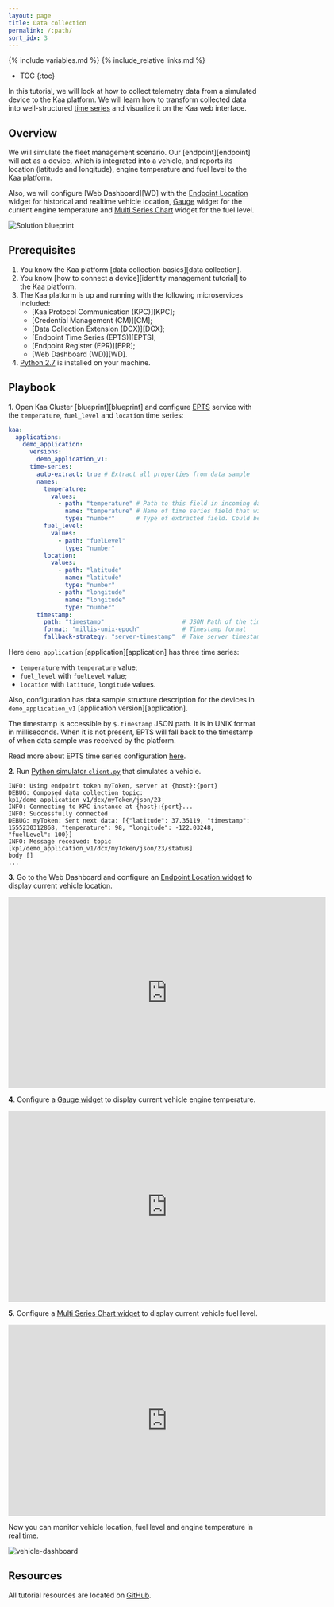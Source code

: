 ```yaml
---
layout: page
title: Data collection
permalink: /:path/
sort_idx: 3
---
```


{% include variables.md %}
{% include_relative links.md %}

* TOC
{:toc}

In this tutorial, we will look at how to collect telemetry data from a simulated device to the Kaa platform. We will learn how to transform
collected data into well-structured [time series](https://en.wikipedia.org/wiki/Time_series) and visualize it on the Kaa web interface.


## Overview

We will simulate the fleet management scenario. Our [endpoint][endpoint] will act as a device, which is integrated into a vehicle, and reports its
location (latitude and longitude), engine temperature and fuel level to the Kaa platform.

Also, we will configure [Web Dashboard][WD] with the [Endpoint Location][ep-location-widget] widget for historical and realtime vehicle location,
[Gauge][gauge-widget] widget for the current engine temperature and [Multi Series Chart][multi-series-chart-widget] widget for the fuel level.


![Solution blueprint](attach/img/architecture-overview.svg)


## Prerequisites

1. You know the Kaa platform [data collection basics][data collection].
2. You know [how to connect a device][identity management tutorial] to the Kaa platform.
3. The Kaa platform is up and running with the following microservices included:
   * [Kaa Protocol Communication (KPC)][KPC];
   * [Credential Management (CM)][CM];
   * [Data Collection Extension (DCX)][DCX];
   * [Endpoint Time Series (EPTS)][EPTS];
   * [Endpoint Register (EPR)][EPR];
   * [Web Dashboard (WD)][WD].
4. [Python 2.7](https://www.python.org/download/releases/2.7/) is installed on your machine.


## Playbook

**1**. Open Kaa Cluster [blueprint][blueprint] and configure [EPTS][epts ts definition] service with the `temperature`, `fuel_level` and `location` time series:

```yaml
kaa:
  applications:
    demo_application:
      versions:
        demo_application_v1:
      time-series:
        auto-extract: true # Extract all properties from data sample
        names:
          temperature:
            values:
              - path: "temperature" # Path to this field in incoming data sample. Required.
                name: "temperature" # Name of time series field that will be used in EPTS response body. If this configuration absent, EPTS will use "value" by default. Note: that one time series must not have several fields with name - "value".
                type: "number"      # Type of extracted field. Could be one of "String" or "Number".  The "Number" represents JSON number data type.
          fuel_level:
            values:
              - path: "fuelLevel"
                type: "number"
          location:
            values:
              - path: "latitude"
                name: "latitude"
                type: "number"
              - path: "longitude"
                name: "longitude"
                type: "number"
        timestamp:
          path: "timestamp"                      # JSON Path of the timestamp field in data sample
          format: "millis-unix-epoch"            # Timestamp format
          fallback-strategy: "server-timestamp"  # Take server timestamp if it is not present in data sample
```

Here `demo_application` [application][application] has three time series:
- `temperature` with `temperature` value;
- `fuel_level` with `fuelLevel` value;
- `location` with `latitude`, `longitude` values.

Also, configuration has data sample structure description for the devices in `demo_application_v1` [application version][application].

The timestamp is accessible by `$.timestamp` JSON path. It is in UNIX format in milliseconds.
When it is not present, EPTS will fall back to the timestamp of when data sample was received by the platform.

Read more about EPTS time series configuration [here][epts ts definition].

**2**. Run [Python simulator `client.py`][client_py] that simulates a vehicle.

```
INFO: Using endpoint token myToken, server at {host}:{port}
DEBUG: Composed data collection topic: kp1/demo_application_v1/dcx/myToken/json/23
INFO: Connecting to KPC instance at {host}:{port}...
INFO: Successfully connected
DEBUG: myToken: Sent next data: [{"latitude": 37.35119, "timestamp": 1555230312868, "temperature": 98, "longitude": -122.03248, "fuelLevel": 100}]
INFO: Message received: topic [kp1/demo_application_v1/dcx/myToken/json/23/status]
body []
...
```

**3**. Go to the Web Dashboard and configure an [Endpoint Location widget][ep-location-widget] to display current vehicle location.

<div align="center">
  <iframe width="640" height="385" src="https://www.youtube.com/embed/6T2F6gGupWg?rel=0" frameborder="0"
    allow="accelerometer; autoplay; encrypted-media; gyroscope; picture-in-picture" allowfullscreen></iframe>
</div>

**4**. Configure a [Gauge widget][gauge-widget] to display current vehicle engine temperature.

<div align="center">
  <iframe width="640" height="385" src="https://www.youtube.com/embed/jbVPhQtKRLY?rel=0" frameborder="0"
    allow="accelerometer; autoplay; encrypted-media; gyroscope; picture-in-picture" allowfullscreen></iframe>
</div>

**5**. Configure a [Multi Series Chart widget][multi-series-chart-widget] to display current vehicle fuel level.

<div align="center">
  <iframe width="640" height="385" src="https://www.youtube.com/embed/Tz6ZbTAs8XQ?rel=0" frameborder="0"
    allow="accelerometer; autoplay; encrypted-media; gyroscope; picture-in-picture" allowfullscreen></iframe>
</div>

Now you can monitor vehicle location, fuel level and engine temperature in real time.

![vehicle-dashboard](attach/img/vehicle-dashboard.png)


## Resources

All tutorial resources are located on [GitHub][code_url].


[ep-location-widget]: {{wd_url}}Widgets/#ep-location
[gauge-widget]: {{wd_url}}Widgets/#gauge
[multi-series-chart-widget]: {{wd_url}}Widgets/#multi-series-chart

[epts ts definition]: {{epts_url}}Configuration/#time-series-definition

[code_url]:  https://github.com/kaaproject/kaa/tree/master/doc/Tutorials/iot-data-collection/attach/code
[client_py]: https://repl.it/@KaaIoT/DataCollection
